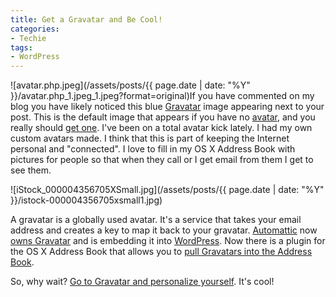 ```yaml
---
title: Get a Gravatar and Be Cool!
categories:
- Techie
tags:
- WordPress
---
```


![avatar.php.jpeg](/assets/posts/{{ page.date | date: "%Y" }}/avatar.php_1.jpeg_1.jpeg?format=original)If you have commented on my blog you have likely noticed this blue [Gravatar](http://site.gravatar.com/) image appearing next to your post. This is the default image that appears if you have no [avatar](http://en.wikipedia.org/wiki/Avatar_%2528computing%2529), and you really should [get one](http://site.gravatar.com/signup). I've been on a total avatar kick lately. I had my own custom avatars made. I think that this is part of keeping the Internet personal and "connected". I love to fill in my OS X Address Book with pictures for people so that when they call or I get email from them I get to see them.

![iStock_000004356705XSmall.jpg](/assets/posts/{{ page.date | date: "%Y" }}/istock-000004356705xsmall1.jpg)

A gravatar is a globally used avatar. It's a service that takes your email address and creates a key to map it back to your gravatar. [Automattic](http://automattic.com/) now [owns Gravatar](http://blog.gravatar.com/2007/10/18/automattic-gravatar/) and is embedding it into [WordPress](http://www.wordpress.org/). Now there is a plugin for the OS X Address Book that allows you to [pull Gravatars into the Address Book](http://5xm.org/avatars).

So, why wait? [Go to Gravatar and personalize yourself](http://site.gravatar.com/signup). It's cool!
